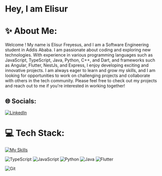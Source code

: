 <h1>Hey, I am Elisur</h1>

# ✨ About Me:

<p>Welcome ! My name is Elisur Freyesus, and I am a Software Engineering student in Addis Ababa. I am passionate about coding and exploring new technologies. With experience in various programming languages such as JavaScript, TypeScript, Java, Python, C++, and Dart, and frameworks such as Angular, Flutter, NestJs, and Express, I enjoy developing exciting and innovative projects. I am always eager to learn and grow my skills, and I am looking for opportunities to work on challenging projects and collaborate with others in the tech community. Please feel free to check out my projects and reach out to me if you're interested in working together!</p>

## 🌐 Socials:

[![LinkedIn](https://img.shields.io/badge/LinkedIn-%230077B5.svg?logo=linkedin&logoColor=white)](https://www.linkedin.com/in/elisur-freyesus-439066114/)

# 💻 Tech Stack:

[![My Skills](https://skills.thijs.gg/icons?i=py,html,css,git,js,ts,react,express,flutter,dart,figma,postman,bootstrap,tailwind,postgres,nodejs,nestjs,mysql,mongodb,firebase&theme=dark)](https://skills.thijs.gg)

![TypeScript](https://img.shields.io/badge/typescript-%23007ACC.svg?style=for-the-badge&logo=typescript&logoColor=white)
![JavaScript](https://img.shields.io/badge/javascript-%23323330.svg?style=for-the-badge&logo=javascript&logoColor=%23F7DF1E)
![Python](https://img.shields.io/badge/python-%2314354C.svg?style=for-the-badge&logo=python&logoColor=white)
![Java](https://img.shields.io/badge/java-%23ED8B00.svg?style=for-the-badge&logo=java&logoColor=white)
![Flutter](https://img.shields.io/badge/flutter-%2302569B.svg?style=for-the-badge&logo=flutter&logoColor=white)
<!-- ![Node.js](https://img.shields.io/badge/node.js-%2343853D.svg?style=for-the-badge&logo=node.js&logoColor=white) -->
![Git](https://img.shields.io/badge/git-%23F05032.svg?style=for-the-badge&logo=git&logoColor=white)

